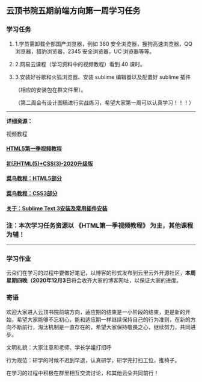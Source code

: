 ## 云顶书院五期前端方向第一周学习任务

### 学习任务

1. 1.学员需卸载全部国产浏览器，例如 360 安全浏览器，搜狗高速浏览器，QQ 浏览器，猎豹浏览器，2345 安全浏览器，UC 浏览器等等。

2. 2.网易云课程（学习资料中的视频教程）看到 40 课时。

3. 3.安装好谷歌和火狐浏览器、安装 sublime 编辑器以及配置好 sublime 插件

   （相应的安装包在群文件里）。

   （第二周会有设计图稿进行实战练习，希望大家第一周可以认真学习！！！）

------

**详细资源：**

视频教程

#### [HTML5第一季视频教程](https://study.163.com/course/introduction.htm?courseId=1003005&_trace_c_p_k2_=f1752268aa32488ab05bce222f828e62)

#### [初识HTML(5)+CSS(3)-2020升级版](https://www.imooc.com/learn/9)

#### [菜鸟教程：HTML5部分](https://www.runoob.com/html/html5-intro.html)

#### [菜鸟教程：CSS3部分](https://www.runoob.com/css3/css3-tutorial.html)

#### [关于：Sublime Text 3安装及常用插件安装](https://blog.csdn.net/wxl1555/article/details/69941451)

### 注：本次学习任务资源以 《HTML第一季视频教程》 为主，其他课程为辅！

------

### 学习作业

云朵们在学习的过程中要做好笔记，以博客的形式发布到云里云外开源社区，**本周星期四晚（2020年12月3日**将会收齐大家的博客网址，以保证大家的进度。

### 寄语

欢迎大家进入云顶书院前端方向，适应期的结束是一小阶段的结束，更是新的开始，希望大家能够不忘初心，能和适应期一样继续保持自己的行为准则，在新的方向不断前行，淘汰机制是一直存在的，希望大家保持敬畏之心，继续努力，共同进步。

文明礼貌：大家注意和老师、学长学姐打招呼

行为规范：研学的时候不迟到早退，认真研学，研学完打扫工位，推椅子。

在学习的过程中积极在群里相互交流讨论，和其他云朵共同前行！